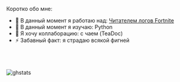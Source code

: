 <!---
**SpongerProfile** это ✨_уникальный_✨ репозиторий `README.md` отвечает за мою главную страницу.

-->
Коротко обо мне:

- 🔭 В данный момент я работаю над: [Читателем логов Fortnite](https://github.com/SpongerXD/FortLogReader)
- 🌱 В данный момент я изучаю: Python
- 👯 Я хочу коллаборацию: с чаем (TeaDoc)
- ⚡ Забавный факт: я страдаю всякой фигней

<br />
<br />

![ghstats](https://github-readme-stats.vercel.app/api?username=SpongerXD&theme=dark&show_icons=true)

